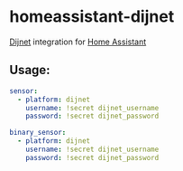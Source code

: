 # homeassistant-dijnet
[Dijnet](https://www.dijnet.hu/) integration for [Home Assistant](https://www.home-assistant.io/)

## Usage:
```yaml
sensor:
  - platform: dijnet
    username: !secret dijnet_username
    password: !secret dijnet_password
```

```yaml
binary_sensor:
  - platform: dijnet
    username: !secret dijnet_username
    password: !secret dijnet_password
```
